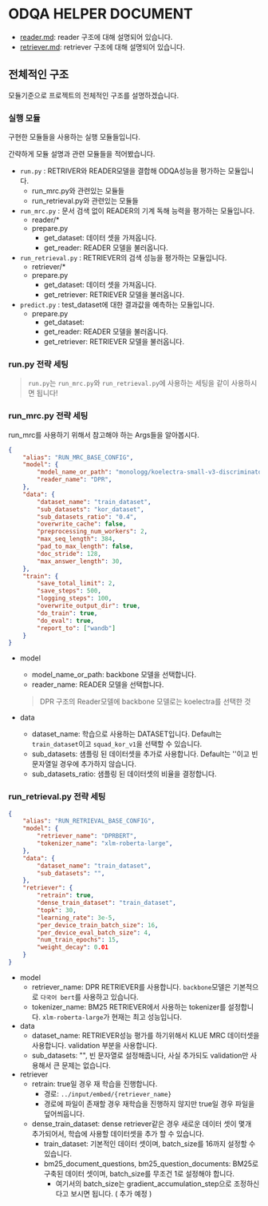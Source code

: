 # ODQA HELPER DOCUMENT

- [reader.md](reader.md): reader 구조에 대해 설명되어 있습니다.
- [retriever.md](retriever.md): retriever 구조에 대해 설명되어 있습니다.


## 전체적인 구조

모듈기준으로 프로젝트의 전체적인 구조를 설명하겠습니다.

### 실행 모듈

구현한 모듈들을 사용하는 실행 모듈들입니다.

간략하게 모듈 설명과 관련 모듈들을 적어봤습니다.

- `run.py` : RETRIVER와 READER모델을 결합해 ODQA성능을 평가하는 모듈입니다.
    - run\_mrc.py와 관련있는 모듈들
    - run\_retrieval.py와 관련있는 모듈들
- `run_mrc.py` : 문서 검색 없이 READER의 기계 독해 능력을 평가하는 모듈입니다.
    - reader/\*
    - prepare.py
        - get_dataset: 데이터 셋을 가져옵니다.
        - get_reader: READER 모델을 불러옵니다.
- `run_retrieval.py` : RETRIEVER의 검색 성능을 평가하는 모듈입니다.
    - retriever/\*
    - prepare.py
        - get_dataset: 데이터 셋을 가져옵니다.
        - get_retriever: RETRIEVER 모델을 불러옵니다.
- `predict.py` : test\_dataset에 대한 결과값을 예측하는 모듈입니다.
    - prepare.py
        - get_dataset: 
        - get_reader: READER 모델을 불러옵니다.
        - get_retriever: RETRIEVER 모델을 불러옵니다.


### run.py 전략 세팅

> `run.py`는 `run_mrc.py`와 `run_retrieval.py`에 사용하는 세팅을 같이 사용하시면 됩니다!

### run_mrc.py 전략 세팅

run_mrc를 사용하기 위해서 참고해야 하는 Args들을 알아봅시다.

```json
{
    "alias": "RUN_MRC_BASE_CONFIG",
    "model": {
        "model_name_or_path": "monologg/koelectra-small-v3-discriminator",
        "reader_name": "DPR",
    },
    "data": {
        "dataset_name": "train_dataset",
        "sub_datasets": "kor_dataset",
        "sub_datasets_ratio": "0.4",
        "overwrite_cache": false,
        "preprocessing_num_workers": 2,
        "max_seq_length": 384,
        "pad_to_max_length": false,
        "doc_stride": 128,
        "max_answer_length": 30,
    },
    "train": {
        "save_total_limit": 2,
        "save_steps": 500,
        "logging_steps": 100,
        "overwrite_output_dir": true,
        "do_train": true,
        "do_eval": true,
        "report_to": ["wandb"]
    }
}
```

- model
    - model_name_or_path: backbone 모델을 선택합니다.
    - reader_name: READER 모델을 선택합니다.
    > DPR 구조의 Reader모델에 backbone 모델로는 koelectra를 선택한 것

- data
    - dataset_name: 학습으로 사용하는 DATASET입니다. Default는 `train_dataset`이고 `squad_kor_v1`을 선택할 수 있습니다.
    - sub_datasets: 샘플링 된 데이터셋을 추가로 사용합니다. Default는 ''이고 빈 문자열일 경우에 추가하지 않습니다.
    - sub_datasets_ratio: 샘플링 된 데이터셋의 비율을 결정합니다.


### run_retrieval.py 전략 세팅


```json
{
    "alias": "RUN_RETRIEVAL_BASE_CONFIG",
    "model": {
        "retriever_name": "DPRBERT",
        "tokenizer_name": "xlm-roberta-large",
    },
    "data": {
        "dataset_name": "train_dataset",
        "sub_datasets": "",
    },
    "retriever": {
        "retrain": true,
        "dense_train_dataset": "train_dataset",
        "topk": 30, 
        "learning_rate": 3e-5,
        "per_device_train_batch_size": 16, 
        "per_device_eval_batch_size": 4,
        "num_train_epochs": 15, 
        "weight_decay": 0.01
    }  
}
```

- model
    - retriever_name: DPR RETRIEVER를 사용합니다. `backbone`모델은 기본적으로 `다국어 bert`를 사용하고 있습니다.
    - tokenizer_name: BM25 RETRIEVER에서 사용하는 tokenizer를 설정합니다. `xlm-roberta-large`가 현재는 최고 성능입니다.
- data
    - dataset_name: RETRIEVER성능 평가를 하기위해서 KLUE MRC 데이터셋을 사용합니다. validation 부분을 사용합니다.
    - sub_datasets: "", 빈 문자열로 설정해줍니다, 사실 추가되도 validation만 사용해서 큰 문제는 없습니다.
- retriever
    - retrain: true일 경우 재 학습을 진행합니다.
        - 경로: `../input/embed/{retriever_name}`
        - 경로에 파일이 존재할 경우 재학습을 진행하지 않지만 true일 경우 파일을 덮어씌웁니다.
    - dense_train_dataset: dense retriever같은 경우 새로운 데이터 셋이 몇개 추가되어서, 학습에 사용할 데이터셋을 추가 할 수 있습니다.
        - train_dataset: 기본적인 데이터 셋이며, batch_size를 16까지 설정할 수 있습니다.
        - bm25_document_questions, bm25_question_documents: BM25로 구축된 데이터 셋이며, batch_size를 무조건 1로 설정해야 합니다.
            - 여기서의 batch_size는 gradient_accumulation_step으로 조정하신다고 보시면 됩니다. ( 추가 예정 )
